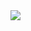 <img src="https://capsule-render.vercel.app/api?type=waving&color=auto&height=300&section=header&text=just%20Do%20It!!&fontSize=54" />

